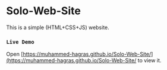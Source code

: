 # Solo-Web-Site
This is a simple (HTML+CSS+JS) website.

### `Live Demo`

Open [https://muhammed-hagras.github.io/Solo-Web-Site/](https://muhammed-hagras.github.io/Solo-Web-Site/ to view it.
